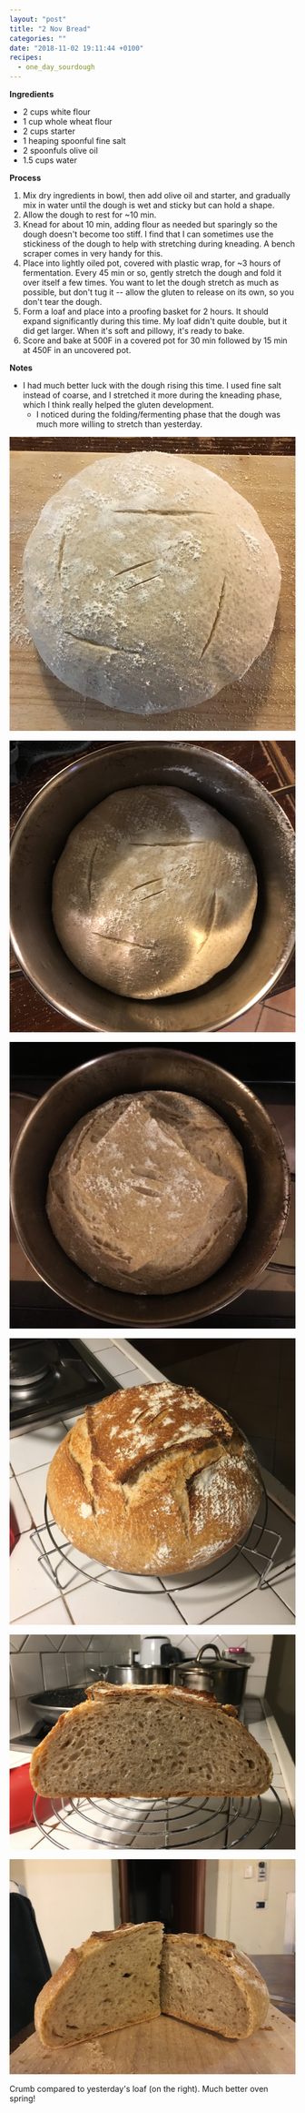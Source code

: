 ```yaml
---
layout: "post"
title: "2 Nov Bread"
categories: ""
date: "2018-11-02 19:11:44 +0100"
recipes:
  - one_day_sourdough
---
```



**Ingredients**

- 2 cups white flour
- 1 cup whole wheat flour
- 2 cups starter
- 1 heaping spoonful fine salt
- 2 spoonfuls olive oil
- 1.5 cups water

**Process**

1. Mix dry ingredients in bowl, then add olive oil and starter, and gradually mix in water until the dough is wet and sticky but can hold a shape.
2. Allow the dough to rest for ~10 min.
2. Knead for about 10 min, adding flour as needed but sparingly so the dough doesn't become too stiff. I find that I can sometimes use the stickiness of the dough to help with stretching during kneading. A bench scraper comes in very handy for this.
3. Place into lightly oiled pot, covered with plastic wrap, for ~3 hours of fermentation. Every 45 min or so, gently stretch the dough and fold it over itself a few times. You want to let the dough stretch as much as possible, but don't tug it -- allow the gluten to release on its own, so you don't tear the dough. 
4. Form a loaf and place into a proofing basket for 2 hours. It should expand significantly during this time. My loaf didn't quite double, but it did get larger. When it's soft and pillowy, it's ready to bake.
5. Score and bake at 500F in a covered pot for 30 min followed by 15 min at 450F in an uncovered pot.

**Notes**
- I had much better luck with the dough rising this time. I used fine salt instead of coarse, and I stretched it more during the kneading phase, which I think really helped the gluten development.
  - I noticed during the folding/fermenting phase that the dough was much more willing to stretch than yesterday.

![](/assets/img/2018-11-02/IMG_3812.jpeg)

![](/assets/img/2018-11-02/IMG_3813.jpeg)

![](/assets/img/2018-11-02/IMG_3814.jpeg)

![](/assets/img/2018-11-02/IMG_3815.jpeg)

![](/assets/img/2018-11-02/IMG_3816.jpeg)

![](/assets/img/2018-11-02/IMG_3817.jpeg)

Crumb compared to yesterday's loaf (on the right). Much better oven spring!
